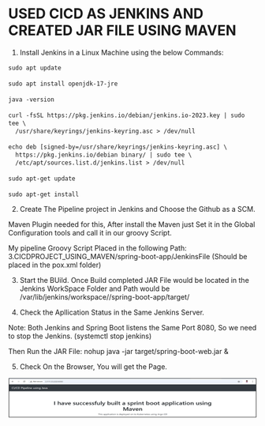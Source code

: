 # USED CICD AS JENKINS AND CREATED JAR FILE USING MAVEN

1. Install Jenkins in a Linux Machine using the below Commands:

```
sudo apt update

sudo apt install openjdk-17-jre

java -version

curl -fsSL https://pkg.jenkins.io/debian/jenkins.io-2023.key | sudo tee \
  /usr/share/keyrings/jenkins-keyring.asc > /dev/null

echo deb [signed-by=/usr/share/keyrings/jenkins-keyring.asc] \
  https://pkg.jenkins.io/debian binary/ | sudo tee \
  /etc/apt/sources.list.d/jenkins.list > /dev/null

sudo apt-get update

sudo apt-get install 
```

2. Create The Pipeline project in Jenkins and Choose the Github as a SCM.

Maven Plugin needed for this, After install the Maven just Set it in the Global Configuration tools and call it in our groovy Script.

My pipeline Groovy Script Placed in the following Path: 3.CICDPROJECT_USING_MAVEN/spring-boot-app/JenkinsFile (Should be placed in the pox.xml folder)

3. Start the BUild. Once Build completed JAR File would be located in the Jenkins WorkSpace Folder and Path would be /var/lib/jenkins/workspace/<buildname>/spring-boot-app/target/

4. Check the Apllication Status in the Same Jenkins Server.

Note: Both Jenkins and Spring Boot listens the Same Port 8080, So we need to stop the Jenkins. (systemctl stop jenkins)

Then Run the JAR File: nohup java -jar target/spring-boot-web.jar &

5. Check On the Browser, You will get the Page.

![images/app3.png](images/app3.png)


